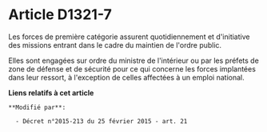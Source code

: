 # Article D1321-7

Les forces de première catégorie assurent quotidiennement et d'initiative des missions entrant dans le cadre du maintien de
l'ordre public. 

Elles sont engagées sur ordre du ministre de l'intérieur ou par les préfets de  zone de défense et de sécurité   pour ce qui
concerne les forces implantées dans leur ressort, à l'exception de celles affectées à un emploi national.

**Liens relatifs à cet article**

	**Modifié par**:

	  - Décret n°2015-213 du 25 février 2015 - art. 21
